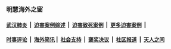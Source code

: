 
### 明慧海外之窗

####  [武汉肺炎](indexes/365.md?t=02250100) &nbsp;|&nbsp;  [迫害案例综述](indexes/328.md?t=02250100) &nbsp;|&nbsp; [迫害致死案例](indexes/277.md?t=02250100)  &nbsp;|&nbsp; [更多迫害案例](indexes/81.md?t=02250100)  &nbsp;|&nbsp; 
####  [时事评论](indexes/19.md?t=02250100) &nbsp;|&nbsp; [海外简讯](indexes/245.md?t=02250100)&nbsp;|&nbsp;  [社会支持](indexes/140.md?t=02250100) &nbsp;|&nbsp; [褒奖决议](indexes/282.md?t=02250100) &nbsp;|&nbsp; [社区报道](indexes/91.md?t=02250100)  &nbsp;|&nbsp; [天人之间](indexes/78.md?t=02250100) 

